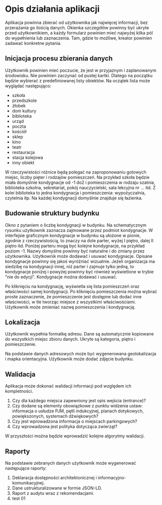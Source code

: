 # Opis działania aplikacji

Aplikacja powinna zbierać od użytkownika jak najwięcej informacji, bez przerażania go ilością danych. Okienka szczegółów powinny być ukryte przed użytkownikiem, a każdy formularz powinien mieć najwyżej kilka pól do wypełnienia lub zaznaczenia. Tam, gdzie to możliwe, kreator powinien zadawać konkretne pytania.

## Inicjacja procesu zbierania danych

Użytkownik powinien mieć poczucie, że jest w przyjaznym i zaplanowanym środowisku. Nie powinien zaczynać od pustej kartki. Dlatego na początku będzie wybierać z predefiniowanej listy obiektów. Na oczątek lista może wyglądać następująco:

* szkoła
* przedszkole
* żłobek
* dom kultury
* biblioteka
* urząd
* poczta
* kościół
* sklep
* kino
* teatr
* restauracja
* stacja kolejowa
* inny obiekt

W rzeczywistości różnice będą polegać na zaproponowaniu gotowych miejsc, liczby pięter i rodzajów pomieszczeń. Na przykład szkoła będzie miała domyślnie kondygnacje od -1 do2 i pomieszczenia w rodzaju szatnia, biblioteka szkolna, sekretariat, pokój nauczycielski, sala lekcyjna nr ... itd. Z kolei biblioteka to jedna kondygnacja i pomieszczenia: wypożyczalnia, czytelnia itp. Na każdej kondygnacji domyślnie znajduje się łazienka.

## Budowanie struktury budynku

Okno z pytaniem o liczbę kondygnacji w budynku. Na schematycznym rysunku użytkownik zaznacza zajmowane przez podmiot kondygnacje. W interfejsie graficznym kondygnacje w budynku są ułożone w pionie, zgodnie z rzeczywistością, to znaczy na dole parter, wyżej I piętro, dalej II piętro itd. Poniżej parteru mogą być kolejne kondygnacje, na przykład poziom -1. Nazwy domyślne powinny być naturalne i do zmiany przez użytkownika. Użytkownik może dodawać i usuwać kondygnacje. Opisane kondygnacje powinny się jakoś wyróżniać wizualnie. Jeżeli organizacja ma siedzibę na kondygnacji innej, niż parter i zajmuje tylko jedną, to kondygnacje poniżej i powyżej powinny być również wyświetlone w trybie "nie do edycji". Kondygnacje można dodawać i usuwać.

Po kliknięciu na kondygnację, wyświetla się lista pomieszczeń oraz właściwości samej kondygnacji. Po kliknięciu pomieszczenia można wybrać proste zaznaczenie, że pomieszczenie jest dostępne lub dodać inne właściwości, w tle tworząc miejsce z wszystkimi właściwościami. Użytkownik może zmieniać nazwę pomieszczenia i kondygnację.

## Lokalizacja

Użytkownik wypełnia formatkę adresu. Dane są automatycznie kopiowane do wszystkich miejsc zbioru danych. Ukryte są kategoria, piętro i pomieszczenie.

Na podstawie danych adresowych może być wygenerowana geolokalizacja i mapka orientacyjna. Użytkownik może dodać zdjęcie budynku.


## Walidacja

Aplikacja może dokonać walidacji informacji pod względem ich kompletności.

1. Czy dla każdego miejsca zapewniony jest opis wejścia (entrance)?
2. Czy dodane są elementy obowiązkowe z punktu widzenia ustaw: informacja o usłudze PJM, pętli indukcyjnej, planach dotykowych, powiększonych, systemach dźwiękowych?
3. Czy jest wprowadzona informacja o miejscach parkingowych?
4. Czy wprowadzona jest polityka dotycząca zwierząt?

W przyszłości można będzie wprowadzić kolejne algorytmy walidacji.

## Raporty

Na podstawie zebranych danych użytkownik może wygenerować następujące raporty:

1. Deklaracja dostępności architektonicznej i informacyjno-komunikacyjnej.
2. Dane ustrukturalizowane w formie JSON-LD.
3. Raport z audytu wraz z rekomendacjami.
4. test 01

